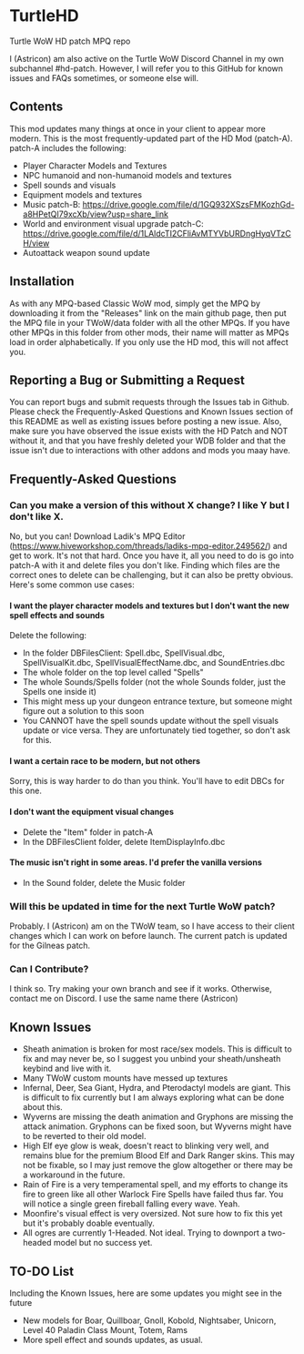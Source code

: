 # TurtleHD
Turtle WoW HD patch MPQ repo

I (Astricon) am also active on the Turtle WoW Discord Channel in my own subchannel #hd-patch. However, I will refer you to this GitHub for known issues and FAQs sometimes, or someone else will.

## Contents

This mod updates many things at once in your client to appear more modern. This is the most frequently-updated part of the HD Mod (patch-A). 
patch-A includes the following:
- Player Character Models and Textures
- NPC humanoid and non-humanoid models and textures
- Spell sounds and visuals
- Equipment models and textures
- Music
patch-B: https://drive.google.com/file/d/1GQ932XSzsFMKozhGd-a8HPetQI79xcXb/view?usp=share_link
- World and environment visual upgrade
patch-C: https://drive.google.com/file/d/1LAldcTI2CFliAvMTYVbURDngHyqVTzCH/view
- Autoattack weapon sound update

## Installation

As with any MPQ-based Classic WoW mod, simply get the MPQ by downloading it from the "Releases" link on the main github page, then put the MPQ file in your TWoW/data folder with all the other MPQs. If you have other MPQs in this folder from other mods, their name will matter as MPQs load in order alphabetically. If you only use the HD mod, this will not affect you.

## Reporting a Bug or Submitting a Request
You can report bugs and submit requests through the Issues tab in Github. Please check the Frequently-Asked Questions and Known Issues section of this README as well as existing issues before posting a new issue. Also, make sure you have observed the issue exists with the HD Patch and NOT without it, and that you have freshly deleted your WDB folder and that the issue isn't due to interactions with other addons and mods you maay have.

## Frequently-Asked Questions
### Can you make a version of this without X change? I like Y but I don't like X.
No, but you can! Download Ladik's MPQ Editor (https://www.hiveworkshop.com/threads/ladiks-mpq-editor.249562/) and get to work. It's not that hard. Once you have it, all you need to do is go into patch-A with it and delete files you don't like. Finding which files are the correct ones to delete can be challenging, but it can also be pretty obvious. Here's some common use cases:
#### I want the player character models and textures but I don't want the new spell effects and sounds
Delete the following:
- In the folder DBFilesClient: Spell.dbc, SpellVisual.dbc, SpellVisualKit.dbc, SpellVisualEffectName.dbc, and SoundEntries.dbc
- The whole folder on the top level called "Spells"
- The whole Sounds/Spells folder (not the whole Sounds folder, just the Spells one inside it)
- This might mess up your dungeon entrance texture, but someone might figure out a solution to this soon
- You CANNOT have the spell sounds update without the spell visuals update or vice versa. They are unfortunately tied together, so don't ask for this.
#### I want a certain race to be modern, but not others
Sorry, this is way harder to do than you think. You'll have to edit DBCs for this one.
#### I don't want the equipment visual changes
- Delete the "Item" folder in patch-A
- In the DBFilesClient folder, delete ItemDisplayInfo.dbc
#### The music isn't right in some areas. I'd prefer the vanilla versions
- In the Sound folder, delete the Music folder

### Will this be updated in time for the next Turtle WoW patch?
Probably. I (Astricon) am on the TWoW team, so I have access to their client changes which I can work on before launch. The current patch is updated for the Gilneas patch.

### Can I Contribute?
I think so. Try making your own branch and see if it works. Otherwise, contact me on Discord. I use the same name there (Astricon)

## Known Issues
- Sheath animation is broken for most race/sex models. This is difficult to fix and may never be, so I suggest you unbind your sheath/unsheath keybind and live with it.
- Many TWoW custom mounts have messed up textures
- Infernal, Deer, Sea Giant, Hydra, and Pterodactyl models are giant. This is difficult to fix currently but I am always exploring what can be done about this.
- Wyverns are missing the death animation and Gryphons are missing the attack animation. Gryphons can be fixed soon, but Wyverns might have to be reverted to their old model.
- High Elf eye glow is weak, doesn't react to blinking very well, and remains blue for the premium Blood Elf and Dark Ranger skins. This may not be fixable, so I may just remove the glow altogether or there may be a workaround in the future.
- Rain of Fire is a very temperamental spell, and my efforts to change its fire to green like all other Warlock Fire Spells have failed thus far. You will notice a single green fireball falling every wave. Yeah.
- Moonfire's visual effect is very oversized. Not sure how to fix this yet but it's probably doable eventually.
- All ogres are currently 1-Headed. Not ideal. Trying to downport a two-headed model but no success yet.

## TO-DO List
Including the Known Issues, here are some updates you might see in the future
- New models for Boar, Quillboar, Gnoll, Kobold, Nightsaber, Unicorn, Level 40 Paladin Class Mount, Totem, Rams
- More spell effect and sounds updates, as usual.
